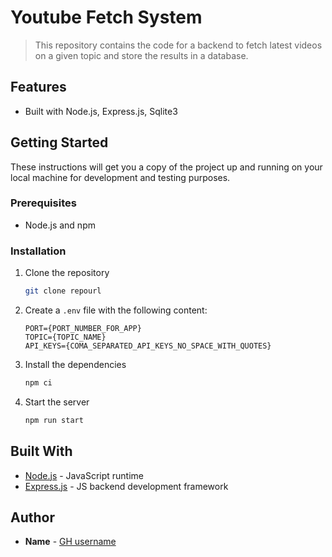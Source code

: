# Youtube Fetch System

> This repository contains the code for a backend to fetch latest videos on a given topic and store the results in a database.

## Features

- Built with Node.js, Express.js, Sqlite3

## Getting Started

These instructions will get you a copy of the project up and running on your local machine for development and testing purposes.

### Prerequisites

- Node.js and npm

### Installation

1. Clone the repository

   ```bash
   git clone repourl
   ```

2. Create a `.env` file with the following content:

   ```env
   PORT={PORT_NUMBER_FOR_APP}
   TOPIC={TOPIC_NAME}
   API_KEYS={COMA_SEPARATED_API_KEYS_NO_SPACE_WITH_QUOTES}
   ```

3. Install the dependencies

   ```bash
   npm ci
   ```

4. Start the server
   ```bash
   npm run start
   ```

## Built With

- [Node.js](https://nodejs.org/) - JavaScript runtime
- [Express.js](https://expressjs.com/) - JS backend development framework

## Author

- **Name** - [GH username](https://github.com/gh_username)
